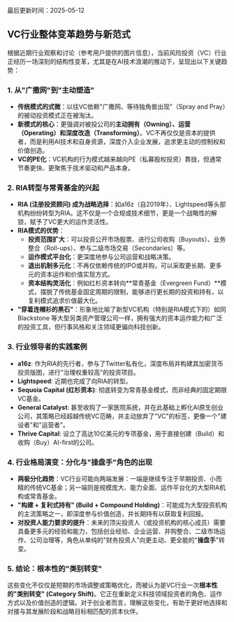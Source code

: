 最后更新时间：2025-05-12
## VC行业整体变革趋势与新范式

根据近期行业观察和讨论（参考用户提供的图片信息），当前风险投资（VC）行业正经历一场深刻的结构性变革，尤其是在AI技术浪潮的推动下，呈现出以下关键趋势：

### 1. 从"广撒网"到"主动塑造"

*   **传统模式的式微**：以往VC依赖"广撒网、等待独角兽出现"（Spray and Pray）的被动投资模式正在被淘汰。
*   **新模式的核心**：更强调对被投公司的**主动拥有（Owning）、运营（Operating）和深度改造（Transforming）**。VC不再仅仅是资本的提供者，而是利用AI技术和自身资源，深度介入企业发展，追求更主动的控制权和价值创造。
*   **VC的PE化**：VC机构的行为模式越来越向PE（私募股权投资）靠拢，但通常节奏更快、更聚焦于技术驱动和产品本身。

### 2. RIA转型与常青基金的兴起

*   **RIA (注册投资顾问) 成为战略选择**：如a16z（自2019年）、Lightspeed等头部机构纷纷转型为RIA。这不仅是一个合规或技术细节，更是一个战略性的解锁，赋予了VC更大的运作灵活性。
*   **RIA模式的优势**：
    *   **投资范围扩大**：可以投资公开市场股票、进行公司收购（Buyouts）、业务整合（Roll-ups）、参与二级市场交易（Secondaries）等。
    *   **运作模式平台化**：更深度地参与公司运营和战略决策。
    *   **退出机制多元化**：不再仅依赖传统的IPO或并购，可以采取更长期、更多元的资本运作和价值实现方式。
    *   **资本结构灵活化**：例如红杉资本转向**常青基金（Evergreen Fund）**模式，摆脱了传统基金固定周期的限制，能够进行更长期的投资和持有，以复利模式追求价值最大化。
*   **"穿着连帽衫的黑石"**：形象地比喻了新型VC机构（特别是RIA模式下的）如同 Blackstone 等大型另类资产管理公司一样，拥有强大的资本运作能力和广泛的投资工具，但行事风格和关注领域更偏向科技创新。

### 3. 行业领导者的实践案例

*   **a16z**: 作为RIA的先行者，参与了Twitter私有化，深度布局并构建其加密货币投资版图，进行"治理权重较高"的投资项目。
*   **Lightspeed**: 近期也完成了向RIA的转型。
*   **Sequoia Capital (红杉资本)**: 彻底转变为常青基金模式，而非经典的固定期限VC基金。
*   **General Catalyst**: 甚至收购了一家医院系统，并在此基础上孵化AI原生创业公司，其策略已经超越传统VC范畴，并主动放弃了"VC"的标签，更像一个"建设者"和"运营者"。
*   **Thrive Capital**: 设立了高达10亿美元的专项基金，用于直接创建（Build）和收购（Buy）AI-first的公司。

### 4. 行业格局演变：分化与"操盘手"角色的出现

*   **两极分化趋势**：VC行业可能向两端发展：一端是继续专注于早期投资、小而精的传统VC基金；另一端则是规模庞大、能力全面、运作平台化的大型RIA机构或常青基金。
*   **"构建 + 复利式持有" (Build + Compound Holding)**：可能成为大型投资机构的主流策略之一，即深度参与价值创造，并长期持有以获取复利回报。
*   **对投资人能力要求的提升**：未来的顶尖投资人（或投资机构的核心成员）需要具备更多元的经验和能力，包括创业经验、企业运营、并购整合、二级市场运作、公司治理等，角色从单纯的"财务投资人"向更主动、更全能的"**操盘手**"转变。

### 5. 结论：根本性的"类别转变"

这些变化不仅仅是短期的市场调整或策略优化，而被认为是VC行业一次**根本性的"类别转变" (Category Shift)**。它正在重新定义科技领域投资者的角色、运作方式以及价值创造的逻辑。对于创业者而言，理解这些变化，有助于更好地选择和对接与其发展阶段和战略目标相匹配的资本伙伴。 